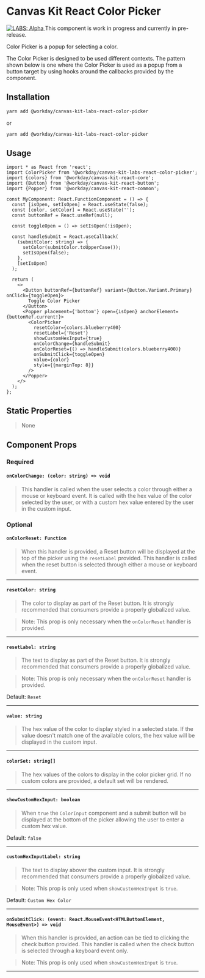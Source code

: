 # Canvas Kit React Color Picker

<a href="https://github.com/Workday/canvas-kit/tree/master/modules/_labs/README.md">
  <img src="https://img.shields.io/badge/LABS-alpha-orange" alt="LABS: Alpha" />
</a>  This component is work in progress and currently in pre-release.

Color Picker is a popup for selecting a color.

The Color Picker is designed to be used different contexts. The pattern shown below is one where the
Color Picker is used as a popup from a button target by using hooks around the callbacks provided by
the component.

## Installation

```sh
yarn add @workday/canvas-kit-labs-react-color-picker
```

or

```sh
yarn add @workday/canvas-kit-labs-react-color-picker
```

## Usage

```tsx
import * as React from 'react';
import ColorPicker from '@workday/canvas-kit-labs-react-color-picker';
import {colors} from '@workday/canvas-kit-react-core';
import {Button} from '@workday/canvas-kit-react-button';
import {Popper} from '@workday/canvas-kit-react-common';

const MyComponent: React.FunctionComponent = () => {
  const [isOpen, setIsOpen] = React.useState(false);
  const [color, setColor] = React.useState('');
  const buttonRef = React.useRef(null);

  const toggleOpen = () => setIsOpen(!isOpen);

  const handleSubmit = React.useCallback(
    (submitColor: string) => {
      setColor(submitColor.toUpperCase());
      setIsOpen(false);
    },
    [setIsOpen]
  );

  return (
    <>
      <Button buttonRef={buttonRef} variant={Button.Variant.Primary} onClick={toggleOpen}>
        Toggle Color Picker
      </Button>
      <Popper placement={'bottom'} open={isOpen} anchorElement={buttonRef.current!}>
        <ColorPicker
          resetColor={colors.blueberry400}
          resetLabel={'Reset'}
          showCustomHexInput={true}
          onColorChange={handleSubmit}
          onColorReset={() => handleSubmit(colors.blueberry400)}
          onSubmitClick={toggleOpen}
          value={color}
          style={{marginTop: 8}}
        />
      </Popper>
    </>
  );
};
```

## Static Properties

> None

## Component Props

### Required

#### `onColorChange: (color: string) => void`

> This handler is called when the user selects a color through either a mouse or keyboard event. It
> is called with the hex value of the color selected by the user, or with a custom hex value entered
> by the user in the custom input.

### Optional

#### `onColorReset: Function`

> When this handler is provided, a Reset button will be displayed at the top of the picker using the
> `resetLabel` provided. This handler is called when the reset button is selected through either a
> mouse or keyboard event.

---

#### `resetColor: string`

> The color to display as part of the Reset button. It is strongly recommended that consumers
> provide a properly globalized value.

> Note: This prop is only necessary when the `onColorReset` handler is provided.

---

#### `resetLabel: string`

> The text to display as part of the Reset button. It is strongly recommended that consumers provide
> a properly globalized value.

> Note: This prop is only necessary when the `onColorReset` handler is provided.

Default: `Reset`

---

#### `value: string`

> The hex value of the color to display styled in a selected state. If the value doesn't match one
> of the available colors, the hex value will be displayed in the custom input.

---

#### `colorSet: string[]`

> The hex values of the colors to display in the color picker grid. If no custom colors are
> provided, a default set will be rendered.

---

#### `showCustomHexInput: boolean`

> When `true` the `ColorInput` component and a submit button will be displayed at the bottom of the
> picker allowing the user to enter a custom hex value.

Default: `false`

---

#### `customHexInputLabel: string`

> The text to display abover the custom input. It is strongly recommended that consumers provide a
> properly globalized value.

> Note: This prop is only used when `showCustomHexInput` is `true`.

Default: `Custom Hex Color`

---

#### `onSubmitClick: (event: React.MouseEvent<HTMLButtonElement, MouseEvent>) => void`

> When this handler is provided, an action can be tied to clicking the check button provided. This
> handler is called when the check button is selected through a keyboard event only.

> Note: This prop is only used when `showCustomHexInput` is `true`.

---
